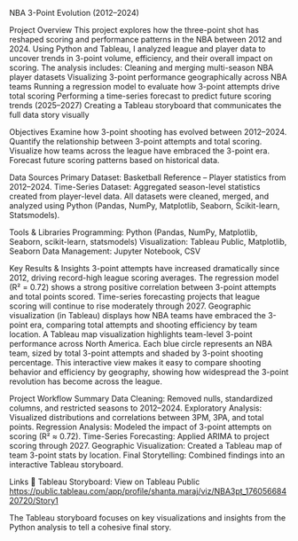NBA 3-Point Evolution (2012–2024)

Project Overview
This project explores how the three-point shot has reshaped scoring and performance patterns in the NBA between 2012 and 2024.
Using Python and Tableau, I analyzed league and player data to uncover trends in 3-point volume, efficiency, and their overall impact on scoring.
The analysis includes:
Cleaning and merging multi-season NBA player datasets
Visualizing 3-point performance geographically across NBA teams
Running a regression model to evaluate how 3-point attempts drive total scoring
Performing a time-series forecast to predict future scoring trends (2025–2027)
Creating a Tableau storyboard that communicates the full data story visually

Objectives
Examine how 3-point shooting has evolved between 2012–2024.
Quantify the relationship between 3-point attempts and total scoring.
Visualize how teams across the league have embraced the 3-point era.
Forecast future scoring patterns based on historical data.

Data Sources
Primary Dataset: Basketball Reference – Player statistics from 2012–2024.
Time-Series Dataset: Aggregated season-level statistics created from player-level data.
All datasets were cleaned, merged, and analyzed using Python (Pandas, NumPy, Matplotlib, Seaborn, Scikit-learn, Statsmodels).

Tools & Libraries
Programming:	Python (Pandas, NumPy, Matplotlib, Seaborn, scikit-learn, statsmodels)
Visualization:	Tableau Public, Matplotlib, Seaborn
Data Management:	Jupyter Notebook, CSV

Key Results & Insights
3-point attempts have increased dramatically since 2012, driving record-high league scoring averages.
The regression model (R² = 0.72) shows a strong positive correlation between 3-point attempts and total points scored.
Time-series forecasting projects that league scoring will continue to rise moderately through 2027.
Geographic visualization (in Tableau) displays how NBA teams have embraced the 3-point era, comparing total attempts and shooting efficiency by team location.
A Tableau map visualization highlights team-level 3-point performance across North America.
Each blue circle represents an NBA team, sized by total 3-point attempts and shaded by 3-point shooting percentage.
This interactive view makes it easy to compare shooting behavior and efficiency by geography, showing how widespread the 3-point revolution has become across the league.

Project Workflow Summary
Data Cleaning: Removed nulls, standardized columns, and restricted seasons to 2012–2024.
Exploratory Analysis: Visualized distributions and correlations between 3PM, 3PA, and total points.
Regression Analysis: Modeled the impact of 3-point attempts on scoring (R² ≈ 0.72).
Time-Series Forecasting: Applied ARIMA to project scoring through 2027.
Geographic Visualization: Created a Tableau map of team 3-point stats by location.
Final Storytelling: Combined findings into an interactive Tableau storyboard.

Links
🎨 Tableau Storyboard: View on Tableau Public
https://public.tableau.com/app/profile/shanta.maraj/viz/NBA3pt_17605668420720/Story1

The Tableau storyboard focuses on key visualizations and insights from the Python analysis to tell a cohesive final story.
